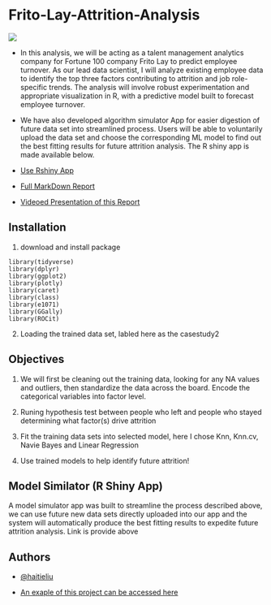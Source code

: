 
# Frito-Lay-Attrition-Analysis
![](https://upload.wikimedia.org/wikipedia/commons/thumb/6/67/Fritolay_company_logo.svg/1280px-Fritolay_company_logo.svg.png)
- In this analysis, we will be acting as a talent management analytics company for Fortune 100 company Frito Lay to predict employee turnover. As our lead data scientist, I will analyze existing employee data to identify the top three factors contributing to attrition and job role-specific trends. The analysis will involve robust experimentation and appropriate visualization in R, with a predictive model built to forecast employee turnover.  

  

- We have also developed algorithm simulator App for easier digestion of future data set into streamlined process. Users will be able to voluntarily upload the data set and choose the corresponding ML model to find out the best fitting results for future attrition analysis. The R shiny app is made available below. 


- [Use Rshiny App](https://haitieliu.shinyapps.io/Project2/) 

- [Full MarkDown Report](https://haitieliu.github.io/Rscript.html)

- [Videoed Presentation of this Report](https://www.youtube.com/watch?v=NKKbte2gRtc)




## Installation

1. download and install package
```{r}
library(tidyverse)
library(dplyr)
library(ggplot2)
library(plotly)
library(caret)
library(class)
library(e1071)
library(GGally)
library(ROCit)
```


2. Loading the trained data set, labled here as the casestudy2
## Objectives

1. We will first be cleaning out the training data, looking for any NA values and outliers, then standardize the data across the board. Encode the categorical variables into factor level. 

 
 

2. Runing hypothesis test between people who left and people who stayed determining what factor(s) drive attrition  

 
 

3. Fit the training data sets into selected model, here I chose Knn, Knn.cv, Navie Bayes and Linear Regression 

 
 

4. Use trained models to help identify future attrition! 



## Model Similator (R Shiny App)

A model simulator app was built to streamline the process described above, we can use future new data sets directly uploaded into our app and the system will automatically produce the best fitting results to expedite future attrition analysis. Link is provide above


## Authors

- [@haitieliu](https://www.github.com/octokatherine)

- [An exaple of this project can be accessed here](https://haitieliu.github.io/Rscript.html)
